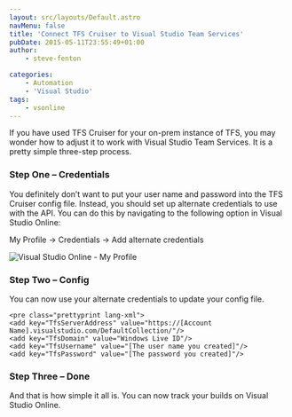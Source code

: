 ```yaml
---
layout: src/layouts/Default.astro
navMenu: false
title: 'Connect TFS Cruiser to Visual Studio Team Services'
pubDate: 2015-05-11T23:55:49+01:00
author:
    - steve-fenton

categories:
    - Automation
    - 'Visual Studio'
tags:
    - vsonline
---
```


If you have used TFS Cruiser for your on-prem instance of TFS, you may wonder how to adjust it to work with Visual Studio Team Services. It is a pretty simple three-step process.

### Step One – Credentials

You definitely don’t want to put your user name and password into the TFS Cruiser config file. Instead, you should set up alternate credentials to use with the API. You can do this by navigating to the following option in Visual Studio Online:

My Profile -&gt; Credentials -&gt; Add alternate credentials

![Visual Studio Online - My Profile](https://www.stevefenton.co.uk/wp-content/uploads/2015/07/visual-studio-online-my-profile.png)

### Step Two – Config

You can now use your alternate credentials to update your config file.

```
<pre class="prettyprint lang-xml">
<add key="TfsServerAddress" value="https://[Account Name].visualstudio.com/DefaultCollection/"/>
<add key="TfsDomain" value="Windows Live ID"/>
<add key="TfsUsername" value="[The user name you created]"/>
<add key="TfsPassword" value="[The password you created]"/>
```

### Step Three – Done

And that is how simple it all is. You can now track your builds on Visual Studio Online.
